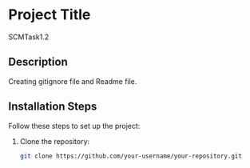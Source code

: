 # Project Title  
SCMTask1.2
## Description  
Creating gitignore file and Readme file.

## Installation Steps  
Follow these steps to set up the project:  
1. Clone the repository:  
   ```sh
   git clone https://github.com/your-username/your-repository.git
